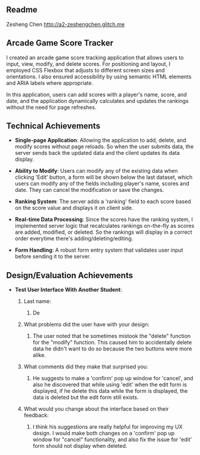 Readme
---
Zesheng Chen http://a2-zeshengchen.glitch.me

## Arcade Game Score Tracker
I created an arcade game score tracking application that allows users to input, view, modify, and delete scores. For positioning and layout, I employed CSS Flexbox that adjusts to different screen sizes and orientations. I also ensured accessibility by using semantic HTML elements and ARIA labels where appropriate.

In this application, users can add scores with a player's name, score, and date, and the application dynamically calculates and updates the rankings without the need for page refreshes.

## Technical Achievements
- **Single-page Application**: Allowing the application to add, delete, and modify scores without page reloads. So when the user submits data, the server sends back the updated data and the client updates its data display.


- **Ability to Modify**: Users can modify any of the existing data when clicking 'Edit' button, a form will be shown below the last dataset, which users can modify any of the fields including player's name, scores and date. They can cancel the modification or save the changes.


- **Ranking System**: The server adds a 'ranking' field to each score based on the score value and displays it on client side.


- **Real-time Data Processing**: Since the scores have the ranking system, I implemented server logic that recalculates rankings on-the-fly as scores are added, modified, or deleted. So the rankings will display in a correct order everytime there's adding/deleting/editing.


- **Form Handling**: A robust form entry system that validates user input before sending it to the server.

## Design/Evaluation Achievements
- **Test User Interface With Another Student**:


  1. Last name: 
     1. De
     

  2. What problems did the user have with your design: 
     1. The user noted that he sometimes mistook the "delete" function for the "modify" function. This caused him to accidentally delete data he didn't want to do so because the two buttons were more alike.


  3. What comments did they make that surprised you: 
     1. He suggests to make a 'confirm' pop up window for 'cancel', and also he discovered that while using 'edit' when the edit form is displayed, if he delete this data while the form is displayed, the data is deleted but the edit form still exists.


  4. What would you change about the interface based on their feedback: 
     1. I think his suggestions are really helpful for improving my UX design. I would make both changes on a 'confirm' pop up window for "cancel" functionality, and also fix the issue for 'edit' form should not display when deleted.
